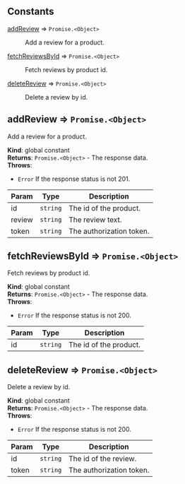 ## Constants

<dl>
<dt><a href="#addReview">addReview</a> ⇒ <code>Promise.&lt;Object&gt;</code></dt>
<dd><p>Add a review for a product.</p>
</dd>
<dt><a href="#fetchReviewsById">fetchReviewsById</a> ⇒ <code>Promise.&lt;Object&gt;</code></dt>
<dd><p>Fetch reviews by product id.</p>
</dd>
<dt><a href="#deleteReview">deleteReview</a> ⇒ <code>Promise.&lt;Object&gt;</code></dt>
<dd><p>Delete a review by id.</p>
</dd>
</dl>

<a name="addReview"></a>

## addReview ⇒ <code>Promise.&lt;Object&gt;</code>
Add a review for a product.

**Kind**: global constant  
**Returns**: <code>Promise.&lt;Object&gt;</code> - The response data.  
**Throws**:

- <code>Error</code> If the response status is not 201.


| Param | Type | Description |
| --- | --- | --- |
| id | <code>string</code> | The id of the product. |
| review | <code>string</code> | The review text. |
| token | <code>string</code> | The authorization token. |

<a name="fetchReviewsById"></a>

## fetchReviewsById ⇒ <code>Promise.&lt;Object&gt;</code>
Fetch reviews by product id.

**Kind**: global constant  
**Returns**: <code>Promise.&lt;Object&gt;</code> - The response data.  
**Throws**:

- <code>Error</code> If the response status is not 200.


| Param | Type | Description |
| --- | --- | --- |
| id | <code>string</code> | The id of the product. |

<a name="deleteReview"></a>

## deleteReview ⇒ <code>Promise.&lt;Object&gt;</code>
Delete a review by id.

**Kind**: global constant  
**Returns**: <code>Promise.&lt;Object&gt;</code> - The response data.  
**Throws**:

- <code>Error</code> If the response status is not 200.


| Param | Type | Description |
| --- | --- | --- |
| id | <code>string</code> | The id of the review. |
| token | <code>string</code> | The authorization token. |

